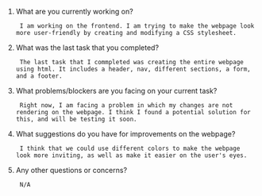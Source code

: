 1. What are you currently working on?

        I am working on the frontend. I am trying to make the webpage look more user-friendly by creating and modifying a CSS stylesheet.

2. What was the last task that you completed?

        The last task that I commpleted was creating the entire webpage using html. It includes a header, nav, different sections, a form, and a footer.

3. What problems/blockers are you facing on your current task?

        Right now, I am facing a problem in which my changes are not rendering on the webpage. I think I found a potential solution for this, and will be testing it soon.

4. What suggestions do you have for improvements on the webpage?

        I think that we could use different colors to make the webpage look more inviting, as well as make it easier on the user's eyes.

5. Any other questions or concerns?

        N/A
